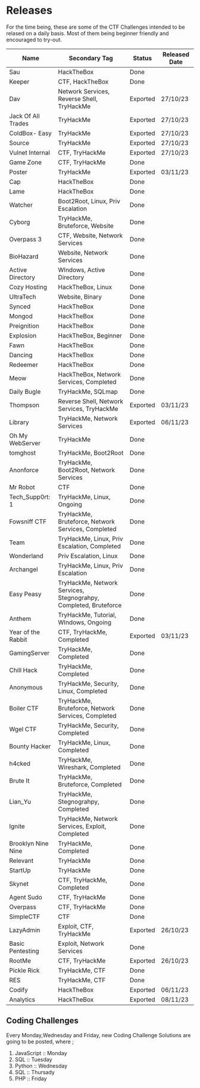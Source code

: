 # Releases

For the time being, these are some of the CTF Challenges intended to be relased on a daily basis. Most of them being beginner friendly and encouraged to try-out.




| Name               | Secondary Tag                                                    | Status   | Released Date |
| ------------------ | ---------------------------------------------------------------- | -------- | ------------- |
| Sau                | HackTheBox                                                       | Done     |               |
| Keeper             | CTF, HackTheBox                                                  | Done     |               |
| Dav                | Network Services, Reverse Shell, TryHackMe                       | Exported | 27/10/23      |
| Jack Of All Trades | TryHackMe                                                        | Exported | 27/10/23      |
| ColdBox- Easy      | TryHackMe                                                        | Exported | 27/10/23      |
| Source             | TryHackMe                                                        | Exported | 27/10/23      |
| Vulnet Internal    | CTF, TryHackMe                                                   | Exported | 27/10/23      |
| Game Zone          | CTF, TryHackMe                                                   | Done     |               |
| Poster             | TryHackMe                                                        | Exported | 03/11/23      |
| Cap                | HackTheBox                                                       | Done     |               |
| Lame               | HackTheBox                                                       | Done     |               |
| Watcher            | Boot2Root, Linux, Priv Escalation                                | Done     |               |
| Cyborg             | TryHackMe, Bruteforce, Website                                   | Done     |               |
| Overpass 3         | CTF, Website, Network Services                                   | Done     |               |
| BioHazard          | Website, Network Services                                        | Done     |               |
| Active Directory   | WIndows, Active Directory                                        | Done     |               |
| Cozy Hosting       | HackTheBox, Linux                                                | Done     |               |
| UltraTech          | Website, Binary                                                  | Done     |               |
| Synced             | HackTheBox                                                       | Done     |               |
| Mongod             | HackTheBox                                                       | Done     |               |
| Preignition        | HackTheBox                                                       | Done     |               |
| Explosion          | HackTheBox, Beginner                                             | Done     |               |
| Fawn               | HackTheBox                                                       | Done     |               |
| Dancing            | HackTheBox                                                       | Done     |               |
| Redeemer           | HackTheBox                                                       | Done     |               |
| Meow               | HackTheBox, Network Services, Completed                          | Done     |               |
| Daily Bugle        | TryHackMe, SQLmap                                                | Done     |               |
| Thompson           | Reverse Shell, Network Services, TryHackMe                       | Exported | 03/11/23      |
| Library            | TryHackMe, Network Services                                      | Exported | 06/11/23      |
| Oh My WebServer    | TryHackMe                                                        | Done     |               |
| tomghost           | TryHackMe, Boot2Root                                             | Done     |               |
| Anonforce          | TryHackMe, Boot2Root, Network Services                           | Done     |               |
| Mr Robot           | CTF                                                              | Done     |               |
| Tech_Supp0rt: 1    | TryHackMe, Linux, Ongoing                                        | Done     |               |
| Fowsniff CTF       | TryHackMe, Bruteforce, Network Services, Completed               | Done     |               |
| Team               | TryHackMe, Linux, Priv Escalation, Completed                     | Done     |               |
| Wonderland         | Priv Escalation, Linux                                           | Done     |               |
| Archangel          | TryHackMe, Linux, Priv Escalation                                | Done     |               |
| Easy Peasy         | TryHackMe, Network Services, Stegnograhpy, Completed, Bruteforce | Done     |               |
| Anthem             | TryHackMe, Tutorial, WIndows, Ongoing                            | Done     |               |
| Year of the Rabbit | CTF, TryHackMe, Completed                                        | Exported | 03/11/23      |
| GamingServer       | TryHackMe, Completed                                             | Done     |               |
| Chill Hack         | TryHackMe, Completed                                             | Done     |               |
| Anonymous          | TryHackMe, Security, Linux, Completed                            | Done     |               |
| Boiler CTF         | TryHackMe, Bruteforce, Network Services, Completed               | Done     |               |
| Wgel CTF           | TryHackMe, Security, Completed                                   | Done     |               |
| Bounty Hacker      | TryHackMe, Linux, Completed                                      | Done     |               |
| h4cked             | TryHackMe, Wireshark, Completed                                  | Done     |               |
| Brute It           | TryHackMe, Bruteforce, Completed                                 | Done     |               |
| Lian_Yu            | TryHackMe, Stegnograhpy, Completed                               | Done     |               |
| Ignite             | TryHackMe, Network Services, Exploit, Completed                  | Done     |               |
| Brooklyn Nine Nine | TryHackMe, Completed                                             | Done     |               |
| Relevant           | TryHackMe                                                        | Done     |               |
| StartUp            | TryHackMe                                                        | Done     |               |
| Skynet             | CTF, TryHackMe, Completed                                        | Done     |               |
| Agent Sudo         | CTF, TryHackMe                                                   | Done     |               |
| Overpass           | CTF, TryHackMe                                                   | Done     |               |
| SimpleCTF          | CTF                                                              | Done     |               |
| LazyAdmin          | Exploit, CTF, TryHackMe                                          | Exported | 26/10/23      |
| Basic Pentesting   | Exploit, Network Services                                        | Done     |               |
| RootMe             | CTF, TryHackMe                                                   | Exported | 26/10/23      |
| Pickle Rick        | TryHackMe, CTF                                                   | Done     |               |
| RES                | TryHackMe, CTF                                                   | Done     |               |
| Codify             | HackTheBox                                                       | Exported | 06/11/23      |
| Analytics          | HackTheBox                                                       | Exported | 08/11/23      |



## Coding Challenges
Every Monday,Wednesday and Friday, new Coding Challenge Solutions are going to be posted, where ;
1. JavaScript :: Monday
2. SQL :: Tuesday
3. Python :: Wednesday
4. SQL :: Thursady
5. PHP :: Friday

